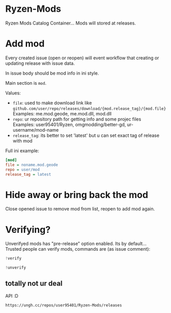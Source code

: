 # Ryzen-Mods
Ryzen Mods Catalog Container...
Mods will stored at releases.

# Add mod
Every created issue (open or reopen) will event workflow that creating or updating release with issue data.

In issue body should be mod info in ini style.

Main section is `mod`.

Values: 
- `file`: used to make download link like `github.com/user/repo/releases/download/{mod.release_tag}/{mod.file}` <br>Examples: me.mod.geode, me.mod.dll, mod.dll
- `repo`: ur repository path for getting info and some projec files <br>Examples: user95401/Ryzen, omgmodding/better-gd, ur-username/mod-name
- `release_tag`: its better to set 'latest' but u can set exact tag of release with mod

Full ini example:
```ini
[mod]
file = noname.mod.geode
repo = user/mod
release_tag = latest
```

# Hide away or bring back the mod
Close opened issue to remove mod from list, reopen to add mod again.

# Verifying?
Unverifyed mods has "pre-release" option enabled. Its by default...<br>
Trusted people can verify mods, commands are (as issue comment):
```cpp
!verify
```
```cpp
!unverify
```

## totally not ur deal
API :D
```
https://ungh.cc/repos/user95401/Ryzen-Mods/releases
```
